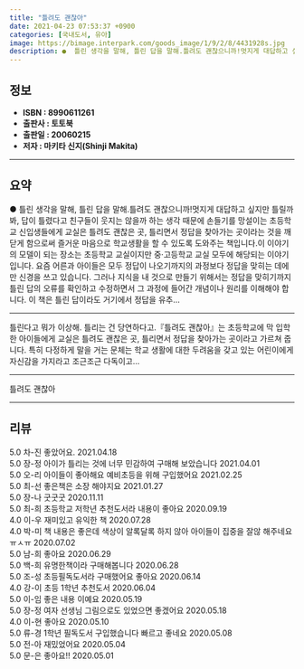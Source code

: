 ```yaml
---
title: "틀려도 괜찮아"
date: 2021-04-23 07:53:37 +0900
categories: [국내도서, 유아]
image: https://bimage.interpark.com/goods_image/1/9/2/8/4431928s.jpg
description: ●  틀린 생각을 말해, 틀린 답을 말해.틀려도 괜찮으니까!멋지게 대답하고 싶지만 틀릴까봐, 답이 틀렸다고 친구들이 웃지는 않을까 하는 생각 때문에 손들기를 망설이는 초등학교 신입생들에게 교실은 틀려도 괜찮은 곳, 틀리면서 정답을 찾아가는 곳이라는 것을 깨닫게 함으로써 즐거운 마음으로 학교생활을 할 수 
---
```


## **정보**

- **ISBN : 8990611261**
- **출판사 : 토토북**
- **출판일 : 20060215**
- **저자 : 마키타 신지(Shinji Makita)**

------



## **요약**

●  틀린 생각을 말해, 틀린 답을 말해.틀려도 괜찮으니까!멋지게 대답하고 싶지만 틀릴까봐, 답이 틀렸다고 친구들이 웃지는 않을까 하는 생각 때문에 손들기를 망설이는 초등학교 신입생들에게 교실은 틀려도 괜찮은 곳, 틀리면서 정답을 찾아가는 곳이라는 것을 깨닫게 함으로써 즐거운 마음으로 학교생활을 할 수 있도록 도와주는 책입니다.이 이야기의 모델이 되는 장소는 초등학교 교실이지만 중·고등학교 교실 모두에 해당되는 이야기입니다. 요즘 어른과 아이들은 모두 정답이 나오기까지의 과정보다 정답을 맞히는 데에만 신경을 쓰고 있습니다. 그러나 지식을 내 것으로 만들기 위해서는 정답을 맞히기까지 틀린 답의 오류를 확인하고 수정하면서 그 과정에 들어간 개념이나 원리를 이해해야 합니다. 이 책은 틀린 답이라도 거기에서 정답을 유추...

------

틀린다고 뭐가 이상해. 틀리는 건 당연하다고.『틀려도 괜찮아』는 초등학교에 막 입학한 아이들에게 교실은 틀려도 괜찮은 곳, 틀리면서 정답을 찾아가는 곳이라고 가르쳐 줍니다. 특히 다정하게 말을 거는 문체는 학교 생활에 대한 두려움을 갖고 있는 어린이에게 자신감을 가지라고 조근조근 다독이고... 

------


틀려도 괜찮아 

------


## **리뷰** 

5.0 차-진 좋았어요. 2021.04.18 <br/>5.0 장-정 아이가 틀리는 것에 너무 민감하여 구매해 보았습니다 2021.04.01 <br/>5.0 오-리 아이들이 좋아해요
예비초등을 위해 구입했어요 2021.02.25 <br/>5.0 최-선 좋은책은 소장 해야지요 2021.01.27 <br/>5.0 장-나 굿굿굿 2020.11.11 <br/>5.0 최-희 초등학교 저학년 추천도서라 내용이 좋아요 2020.09.19 <br/>4.0 이-우 재미있고 유익한 책 2020.07.28 <br/>4.0 박-미  책 내용은 좋은데 색상이 알록달록 하지 않아 아이들이 집중을 잘않 해주네요ㅠㅅㅠ 2020.07.02 <br/>5.0 남-희 좋아요 2020.06.29 <br/>5.0 백-희 유명한책이라 구매해봅니다 2020.06.28 <br/>5.0 조-성 초등필독도서라 구매했어요 좋아요 2020.06.14 <br/>4.0 강-이 초등 1학년 추천도서 2020.06.04 <br/>5.0 이-임 좋은 내용 이예요 2020.05.19 <br/>5.0 장-정 여자 선생님 그림으로도 있었으면 좋겠어요 2020.05.18 <br/>4.0 이-현 좋아요 2020.05.10 <br/>5.0 류-경 1학년 필독도서 구입했습니다 빠르고 좋네요 2020.05.08 <br/>5.0 전-아 재밌었어요 2020.05.04 <br/>5.0 문-은 좋아요!! 2020.05.01 <br/>